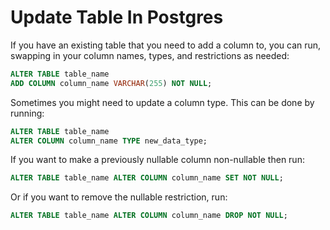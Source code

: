 # Update Table In Postgres

If you have an existing table that you need to add a column to, you can run, 
swapping in your column names, types, and restrictions as needed:

```sql
ALTER TABLE table_name
ADD COLUMN column_name VARCHAR(255) NOT NULL;
```

Sometimes you might need to update a column type. This can be done by running:

```sql
ALTER TABLE table_name
ALTER COLUMN column_name TYPE new_data_type;
```

If you want to make a previously nullable column non-nullable then run:

```sql
ALTER TABLE table_name ALTER COLUMN column_name SET NOT NULL;
```

Or if you want to remove the nullable restriction, run:

```sql
ALTER TABLE table_name ALTER COLUMN column_name DROP NOT NULL;
```
